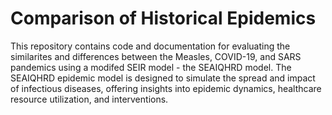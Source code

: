 # Comparison of Historical Epidemics

This repository contains code and documentation for evaluating the similarites and differences between the Measles, COVID-19, and SARS pandemics using a modifed SEIR model - the SEAIQHRD model. The SEAIQHRD epidemic model is designed to simulate the spread and impact of infectious diseases, offering insights into epidemic dynamics, healthcare resource utilization, and interventions. 
